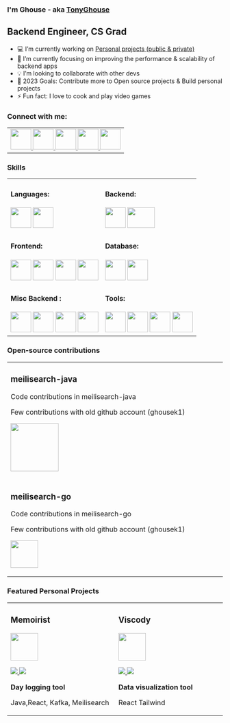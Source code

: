 ###  I'm Ghouse - aka [TonyGhouse][website]

## Backend Engineer, CS Grad

- :computer: I’m currently working on [Personal projects (public & private)][gitprojects]
- :blue_book: I’m currently focusing on improving the performance & scalability of backend apps
- :bulb: I’m looking to collaborate with other devs
- :dart: 2023 Goals: Contribute more to Open source projects & Build personal projects
- ⚡ Fun fact: I love to cook and play video games

### Connect with me:
<div align="left">
<table>
<tr>
<td >

<a href="https://tonyghouse.com" target="_blank">
 <img id="website" src="https://i.imgur.com/tkHdNZ5.png" style=" height:3rem; width:3rem;">
</a>
<a href="mailto:tonyghouseofficial@gmail.com" target="_blank">
 <img id="mail" src="https://imgur.com/nqb4Dei.png" style=" height:3rem; width:3rem;">
</a>
<a href="https://linkedin.com/in/tonyghouse" target="_blank">
 <img id="linkedin" src="https://imgur.com/vWtkuDt.png" style=" height:3rem; width:3rem;">
</a>
<a href="https://twitter.com/tonyghouse" target="_blank">
 <img id="twitter" src="https://imgur.com/JrUPgDO.png" style=" height:3rem; width:3rem;">
</a>
<a href="https://dev.to/tonyghouse" target="_blank">
 <img id="devto" src="https://imgur.com/74HbRWy.png" style=" height:3rem; width:3rem;">
</a>
</td>
</tr>                                                                
</table> 

### Skills
<div align="left">
<table>
<tr>
<td width="50%">
<h4 align="left" style="padding-top: 0rem;" style="padding-top: 0rem;">Languages: </h4>
<div class="languages" align="left">
 <img id="java" src="https://i.imgur.com/Jo53EBW.png" style=" height:3rem; width:3rem;" />
 <img id="javascript" src="https://i.imgur.com/5hNz5aK.png" style=" height:3rem; width:3rem;" />
</div>
</td>
<td width="50%">
<h4 align="left" style="padding-top: 0rem;">Backend: </h4>
<div class="backend" align="left">
<img id="spring" src="https://i.imgur.com/qklW6S0.png" style=" height:3rem; width:3rem;" />
<img id="nodejs" src="https://i.imgur.com/7VcBM30.png" style=" height:3rem; width:4rem;" />
</div>
</td>
</tr> 
<tr>
<td width="50%">
<h4 align="left" style="padding-top: 0rem;">Frontend: </h4>
<div class="frontend" align="left">
 <img id="html" src="https://i.imgur.com/o9xnRon.png" style=" height:3rem; width:3rem;" />
 <img id="css" src="https://i.imgur.com/rMcoxVs.png" style=" height:3rem; width:3rem;" />
 <img id="javascript-lang" src="https://i.imgur.com/5hNz5aK.png" style=" height:3rem; width:3rem;" />
 <img id="reactjs" src="https://i.imgur.com/z11NJXf.png" style=" height:3rem; width:3rem;" />
</div>
</td>
<td width="50%">
<h4 align="left" style="padding-top: 0rem;">Database:</h4>
<div class="database" align="left">
 <img id="postgres" src="https://i.imgur.com/hdiAjCO.png" style=" height:3rem; width:3rem;" />
 <img id="mongodb" src="https://i.imgur.com/PKizqpB.png" style=" height:3rem; width:3rem;" />
</div>
</td>
</tr>  
<tr>
<td width="50%">
<h4 align="left" style="padding-top: 0rem;">Misc Backend : </h4>
<div class="misc-backend" align="left">
 <img id="redis" src="https://i.imgur.com/Ioc4n7r.png" style=" height:3rem; width:3rem;" />
 <img id="kafka" src="https://i.imgur.com/izo7hST.png" style=" height:3rem; width:3rem;" />
 <img id="graphql" src="https://i.imgur.com/Ww90JlQ.png" style=" height:3rem; width:3rem;" />
  <img id="meilisearch" src="https://i.imgur.com/MipR564.png" style=" height:3rem; width:3rem;" />
</div>
</td>
<td width="50%">
<h4 align="left" style="padding-top: 0rem;">Tools:</h4>
<div class="misc-tools" align="left">
 <img  id="terminal" src="https://i.imgur.com/MsSU2TW.png" style=" height:3rem; width:3rem;" />
 <img id="git" src="https://i.imgur.com/sSMirOH.png" style=" height:3rem; width:3rem;" />
 <img id="docker" src="https://i.imgur.com/lZmTmY3.png" style=" height:3rem; width:3rem;" />
 <img id="kubernetes" src="https://i.imgur.com/lh4tOgd.png" style=" height:3rem; width:3rem;" />
</div>
</td>
</tr>                                                               
</table> 

### Open-source contributions
<div align="left">
<table>
<tr>
<td width="80%">
<h3 align="left">meilisearch-java  </h3>
<div align="left">
<p> Code contributions in meilisearch-java</p>
<p> Few contributions with old github account (ghousek1) </p>
<a href="https://github.com/meilisearch/meilisearch-java" target="_blank">
<img src="https://i.imgur.com/MipR564.png" style="width: 7rem;"></a>
<p>
</p>
</div>
</td>
</tr>     

<tr>
<td width="80%">
<h3 align="left">meilisearch-go</h3>
<div align="left">
<p> Code contributions in meilisearch-go </p>
<p> Few contributions with old github account (ghousek1) </p>
<a href="https://github.com/meilisearch/meilisearch-go" target="_blank">
<img src="https://i.imgur.com/MipR564.png" style="height: 4rem; width: 4rem;"></a>
<p>
</p>
</div>
</td>
</tr>  
</table> 

### Featured Personal Projects
<div align="left">
<table>
<tr>
<td width="40%">
<h3 align="left">Memoirist</h3>
<div align="left">
<a href="https://github.com/tonyghouse/memoirist" target="_blank">
<img src="https://i.imgur.com/HORIxZj.png" style="height: 4rem; width: 4rem;" ></a>
<p>
<a href="https://github.com/tonyghouse/memoirist" target="_blank">
<img src="https://img.shields.io/badge/CODE-ff9?style=for-the-badge&logo=github&logoColor=black">
</a>
<a href="https://github.com/tonyghouse/memoirist" target="_blank">
<img src="https://img.shields.io/badge/-website-green?style=for-the-badge&color=d1ed58">
</a>
</p>
<p><strong> Day logging tool</strong></p>
<p>Java,React, Kafka, Meilisearch</p>
</div>
</td>


<td width="40%">                                                                                     
<h3 align="left">Viscody</h3>
<div align="left">
<a href="https://github.com/tonyghouse/viscody" target="_blank"><img src="https://i.imgur.com/HORIxZj.png" style="height: 4rem; width: 4rem;"></a>
<p>
<a href="https://github.com/tonyghouse/viscody" target="_blank">
<img src="https://img.shields.io/badge/CODE-ff9?style=for-the-badge&logo=github&logoColor=black"">
</a>
<a href="https://github.com/tonyghouse/viscody" target="_blank">
<img src="https://img.shields.io/badge/-website-green?style=for-the-badge&color=d1ed58">
</a>
</p>
<p><strong>Data visualization tool</strong> </p>
<p>React Tailwind</p>
</div>
</td>
</tr>                                                                
</table>



[email]: mailto:tonyghouseofficial@gmail.com
[website]: https://tonyghouse.com
[linkedin]: https://linkedin.com/in/tonyghouse
[twitter]: https://twitter.com/tonyghouse
[reddit]: https://reddit.com/u/tonyghouse
[devto]: https://dev.to/tonyghouse
[github]: https://github.com/tonyghouse?tab=repositories
[gitprojects]: https://github.com/tonyghouse?tab=repositories
[meilisearch]: https://github.com/meilisearch/meilisearch-java
                                                                              
</div>                                                                                    

